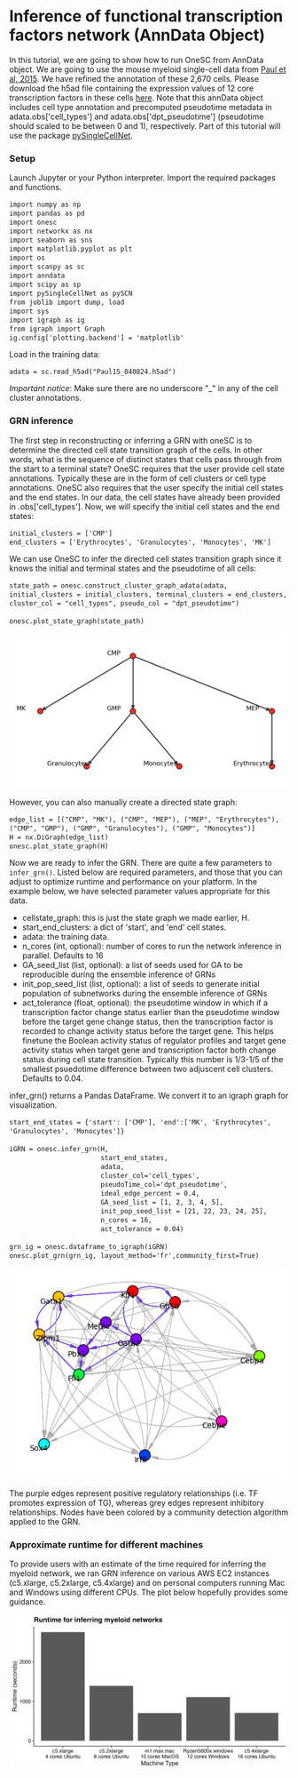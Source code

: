 # Inference of functional transcription factors network (AnnData Object)
In this tutorial, we are going to show how to run OneSC from AnnData object. We are going to use the mouse myeloid single-cell data from [Paul et al, 2015](https://pubmed.ncbi.nlm.nih.gov/26627738/). We have refined the annotation of these 2,670 cells. Please download the h5ad file containing the expression values of 12 core transcription factors in these cells [here](https://cnobjects.s3.amazonaws.com/OneSC/Paul_2015/Paul15_040824_filtered.h5ad). Note that this annData object includes cell type annotation and precomputed pseudotime metadata in adata.obs['cell_types'] and adata.obs['dpt_pseudotime'] (pseudotime should scaled to be between 0 and 1), respectively. Part of this tutorial will use the package [pySingleCellNet](https://pysinglecellnet.readthedocs.io/en/latest/).  

### Setup
Launch Jupyter or your Python interpreter. Import the required packages and functions.
```
import numpy as np 
import pandas as pd 
import onesc 
import networkx as nx
import seaborn as sns
import matplotlib.pyplot as plt
import os
import scanpy as sc
import anndata
import scipy as sp
import pySingleCellNet as pySCN
from joblib import dump, load
import sys
import igraph as ig
from igraph import Graph
ig.config['plotting.backend'] = 'matplotlib'
```

Load in the training data:
```
adata = sc.read_h5ad("Paul15_040824.h5ad")
```
*Important notice*: Make sure there are no underscore "_" in any of the cell cluster annotations. 

### GRN inference 
The first step in reconstructing or inferring a GRN with oneSC is to determine the directed cell state transition graph of the cells. In other words, what is the sequence of distinct states that cells pass through from the start to a terminal state? OneSC requires that the user provide cell state annotations. Typically these are in the form of cell clusters or cell type annotations. OneSC also requires that the user specify the initial cell states and the end states. In our data, the cell states have already been provided in  .obs['cell_types']. Now, we will specify the initial cell states and the end states:
```
initial_clusters = ['CMP']
end_clusters = ['Erythrocytes', 'Granulocytes', 'Monocytes', 'MK']
```

We can use OneSC to infer the directed cell states transition graph since it knows the initial and terminal states and the pseudotime of all cells:
```
state_path = onesc.construct_cluster_graph_adata(adata, initial_clusters = initial_clusters, terminal_clusters = end_clusters, cluster_col = "cell_types", pseudo_col = "dpt_pseudotime")

onesc.plot_state_graph(state_path)
```

![State graph](./_static/images/state_graph_1.png)

However, you can also manually create a directed state graph:
```
edge_list = [("CMP", "MK"), ("CMP", "MEP"), ("MEP", "Erythrocytes"), ("CMP", "GMP"), ("GMP", "Granulocytes"), ("GMP", "Monocytes")]
H = nx.DiGraph(edge_list)
onesc.plot_state_graph(H)
```

Now we are ready to infer the GRN. There are quite a few parameters to `infer_grn()`. Listed below are required parameters, and those that you can adjust to optimize runtime and performance on your platform. In the example below, we have selected parameter values appropriate for this data.

- cellstate_graph: this is just the state graph we made earlier, H.
- start_end_clusters: a dict of 'start', and 'end' cell states.
- adata: the training data.
- n_cores (int, optional): number of cores to run the network inference in parallel. Defaults to 16
- GA_seed_list (list, optional): a list of seeds used for GA to be reproducible during the ensemble inference of GRNs
- init_pop_seed_list (list, optional): a list of seeds to generate initial population of subnetworks during the ensemble inference of GRNs 
- act_tolerance (float, optional): the pseudotime window in which if a transcription factor change status earlier than the pseudotime window before the target gene change status, then the transcription factor is recorded to change activity status before the target gene. This helps finetune the Boolean activity status of regulator profiles and target gene activity status when target gene and transcription factor both change status during cell state transition. Typically this number is 1/3-1/5 of the smallest psuedotime difference between two adjuscent cell clusters. Defaults to 0.04.

infer_grn() returns a Pandas DataFrame. We convert it to an igraph graph for visualization.

```
start_end_states = {'start': ['CMP'], 'end':['MK', 'Erythrocytes', 'Granulocytes', 'Monocytes']}

iGRN = onesc.infer_grn(H, 
                       start_end_states, 
                       adata, 
                       cluster_col='cell_types', 
                       pseudoTime_col='dpt_pseudotime',
                       ideal_edge_percent = 0.4, 
                       GA_seed_list = [1, 2, 3, 4, 5], 
                       init_pop_seed_list = [21, 22, 23, 24, 25], 
                       n_cores = 16, 
                       act_tolerance = 0.04)

grn_ig = onesc.dataframe_to_igraph(iGRN)
onesc.plot_grn(grn_ig, layout_method='fr',community_first=True)
```
![CMP GRN](./_static/images/CMP_grn.png)

The purple edges represent positive regulatory relationships (i.e. TF promotes expression of TG), whereas grey edges represent inhibitory relationships. Nodes have been colored by a community detection algorithm applied to the GRN.

### Approximate runtime for different machines 
To provide users with an estimate of the time required for inferring the myeloid network, we ran GRN inference on various AWS EC2 instances (c5.xlarge, c5.2xlarge, c5.4xlarge) and on personal computers running Mac and Windows using different CPUs. The plot below hopefully provides some guidance. 

![Runtime Test](./_static/images/runtime_plot.png)